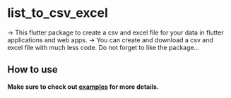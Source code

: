 # list_to_csv_excel

-> This flutter package to create a csv and excel file for your data in flutter applications and web apps.
-> You can create and download a csv and excel file with much less code. Do not forget to like the package...

## How to use
**Make sure to check out [examples](https://github.com/NikunjBhanderi/multiple_selection_drop_down/blob/version-1.0.0/example/lib/main.dart) for more details.**

